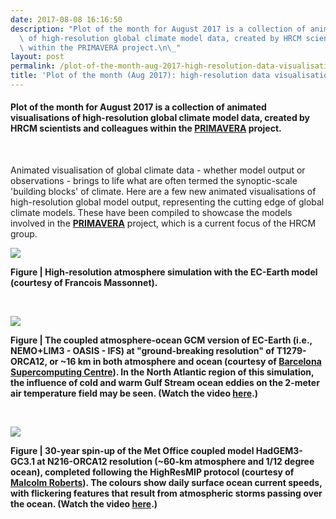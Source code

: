 ```yaml
---
date: 2017-08-08 16:16:50
description: "Plot of the month for August 2017 is a collection of animated visualisations\
  \ of high-resolution global climate model data, created by HRCM scientists and colleagues\
  \ within the PRIMAVERA project.\n\_"
layout: post
permalink: /plot-of-the-month-aug-2017-high-resolution-data-visualisations/
title: 'Plot of the month (Aug 2017): high-resolution data visualisations'
---
```


<h4>Plot of the month for August 2017 is a collection of animated visualisations of high-resolution global climate model data, created by HRCM scientists and colleagues within the <a href="/research/projects/primavera/">PRIMAVERA</a> project.</h4>
<p> </p>
<p>Animated visualisation of global climate data - whether model output or observations - brings to life what are often termed the synoptic-scale 'building blocks' of climate. Here are a few new animated visualisations of high-resolution global model output, representing the cutting edge of global climate models. These have been compiled to showcase the models involved in the <strong><a href="/research/projects/primavera/">PRIMAVERA</a></strong> project, which is a current focus of the HRCM group.</p>
<p></p>
<p><a href="https://hrcm.ceda.ac.uk/hrcm/static/media/uploads/Figures/movie_short_highres.gif"><img src="https://hrcm.ceda.ac.uk/hrcm/static/media/uploads/Figures/movie_short_highres.gif"></a></p>
<p></p>
<p><strong>Figure | High-resolution atmosphere simulation with the EC-Earth model (courtesy of Francois Massonnet).</strong></p>
<p><strong><br></strong></p>
<p><a href="https://www.youtube.com/watch?v=JT4ZQAQf5yI" target="_blank"><img src="https://hrcm.ceda.ac.uk/hrcm/static/media/uploads/Figures/ec-earth_t1279.png"></a></p>
<p></p>
<p><strong>Figure | The coupled atmosphere-ocean GCM version of EC-Earth (i.e., NEMO+LIM3 - OASIS - IFS) at "ground-breaking resolution" of <strong>T1279-</strong>ORCA12, or ~16 km in both atmosphere and ocean (courtesy of <a href="http://www.bsc.es">Barcelona Supercomputing Centre</a>). In the North Atlantic region of this simulation, the influence of cold and warm Gulf Stream ocean eddies on the 2-meter air temperature field may be seen. (Watch the video <a href="https://www.youtube.com/watch?v=JT4ZQAQf5yI">here</a>.)</strong></p>
<p><strong><br></strong></p>
<p><a href="https://www.youtube.com/watch?v=7--V6dI0LtU" target="_blank"><img src="https://hrcm.ceda.ac.uk/hrcm/static/media/uploads/Figures/n216_orca025_animation.png"></a></p>
<p></p>
<p><strong>Figure | 30-year spin-up of the Met Office coupled model HadGEM3-GC3.1 at N216-ORCA12 resolution (~60-km atmosphere and 1/12 degree ocean), completed following the HighResMIP protocol (courtesy of <a href="https://scholar.google.co.uk/citations?hl=en&amp;user=4HqmT-kAAAAJ&amp;sortby=pubdate&amp;view_op=list_works&amp;is_public_preview=1">Malcolm Roberts</a>). The colours show daily surface ocean current speeds, with flickering features that result from atmospheric storms passing over the ocean. (Watch the video <a href="https://www.youtube.com/watch?v=7--V6dI0LtU">here</a>.)</strong></p>
